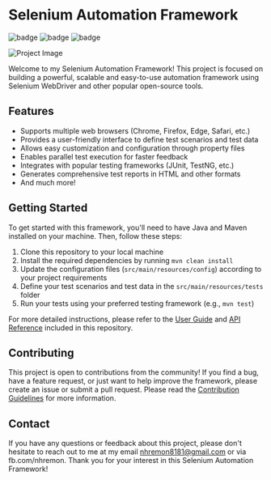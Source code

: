 # Selenium Automation Framework
![badge](https://img.shields.io/badge/Selenium-4.8.3-brightgreen)
![badge](https://img.shields.io/badge/testng-7.7.0-orange)
![badge](https://img.shields.io/badge/extentreports-5.0.9-blue)


![Project Image](https://upload.wikimedia.org/wikipedia/commons/9/9f/Selenium_logo.svg)


Welcome to my Selenium Automation Framework! This project is focused on building a powerful, scalable and easy-to-use automation framework using Selenium WebDriver and other popular open-source tools.

## Features

- Supports multiple web browsers (Chrome, Firefox, Edge, Safari, etc.)
- Provides a user-friendly interface to define test scenarios and test data
- Allows easy customization and configuration through property files
- Enables parallel test execution for faster feedback
- Integrates with popular testing frameworks (JUnit, TestNG, etc.)
- Generates comprehensive test reports in HTML and other formats
- And much more!

## Getting Started

To get started with this framework, you'll need to have Java and Maven installed on your machine. Then, follow these steps:

1. Clone this repository to your local machine
2. Install the required dependencies by running `mvn clean install`
3. Update the configuration files (`src/main/resources/config`) according to your project requirements
4. Define your test scenarios and test data in the `src/main/resources/tests` folder
5. Run your tests using your preferred testing framework (e.g., `mvn test`)

For more detailed instructions, please refer to the [User Guide](docs/user-guide.md) and [API Reference](docs/api-reference.md) included in this repository.

## Contributing

This project is open to contributions from the community! If you find a bug, have a feature request, or just want to help improve the framework, please create an issue or submit a pull request. Please read the [Contribution Guidelines](CONTRIBUTING.md) for more information.

## Contact

If you have any questions or feedback about this project, please don't hesitate to reach out to me at my email nhremon8181@gmail.com or via fb.com/nhremon. Thank you for your interest in this Selenium Automation Framework!
